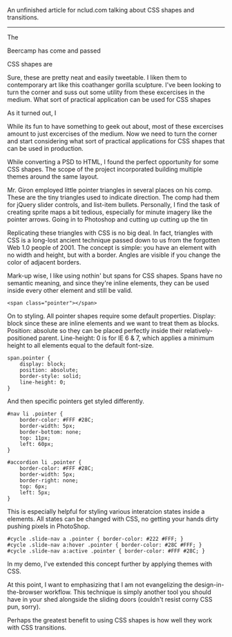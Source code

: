 
An unfinished article for nclud.com talking about CSS shapes and transitions.


---


The 

Beercamp has come and passed

CSS shapes are

Sure, these are pretty neat and easily tweetable. I liken them to contemporary art like this coathanger gorilla sculpture.  I've been looking to turn the corner and suss out some utility from these excercises in the medium. What sort of practical application can be used for CSS shapes

As it turned out, I 

While its fun to have something to geek out about, most of these excercises amount to just excercises of the medium. Now we need to turn the corner and start considering what sort of practical applications for CSS shapes that can be used in production.

While converting a PSD to HTML, I found the perfect opportunity for some CSS shapes.  The scope of the project incorporated building multiple themes around the same layout. 

Mr. Giron employed little pointer triangles in several places on his comp. These are the tiny triangles used to indicate direction. The comp had them for jQuery slider controls, and list-item bullets. Personally, I find the task of creating sprite maps a bit tedious, especially for minute imagery like the pointer arrows. Going in to Photoshop and cutting up cutting up the tin

Replicating these triangles with CSS is no big deal. In fact, triangles with CSS is a long-lost ancient technique passed down to us from the forgotten Web 1.0 people of 2001. The concept is simple: you have an element with no width and height, but with a border. Angles are visible if you change the color of adjacent borders. 

Mark-up wise, I like using nothin' but spans for CSS shapes. Spans have no semantic meaning, and since they're inline elements, they can be used inside every other element and still be valid.

    <span class="pointer"></span>

On to styling.  All pointer shapes require some default properties. Display: block since these are inline elements and we want to treat them as blocks.  Position: absolute so they can be placed perfectly inside their relatively-positioned parent. Line-height: 0 is for IE 6 & 7, which applies a minimum height to all elements equal to the default font-size.

    span.pointer {
        display: block;
        position: absolute;
        border-style: solid;
        line-height: 0;
    }

And then specific pointers get styled differently.

    #nav li .pointer {
        border-color: #FFF #28C;
        border-width: 5px;
        border-bottom: none;
        top: 11px;
        left: 60px;
    }
    
    #accordion li .pointer {
        border-color: #FFF #28C;
        border-width: 5px;
        border-right: none;
        top: 6px;
        left: 5px;
    }

This is especially helpful for styling various interatcion states inside a elements. All states can be changed with CSS, no getting your hands dirty pushing pixels in PhotoShop.

    #cycle .slide-nav a .pointer { border-color: #222 #FFF; }
    #cycle .slide-nav a:hover .pointer { border-color: #28C #FFF; }
    #cycle .slide-nav a:active .pointer { border-color: #FFF #28C; }

In my demo, I've extended this concept further by applying themes with CSS.

At this point, I want to emphasizing that I am not evangelizing the design-in-the-browser workflow. This technique is simply another tool you should have in your shed alongside the sliding doors (couldn't resist corny CSS pun, sorry).

Perhaps the greatest benefit to using CSS shapes is how well they work with CSS transitions.



